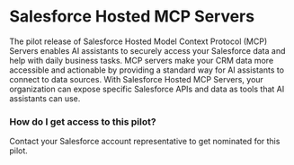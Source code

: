 # Salesforce Hosted MCP Servers
The pilot release of Salesforce Hosted Model Context Protocol (MCP) Servers enables AI assistants to securely access your Salesforce data and help with daily business tasks. MCP servers make your CRM data more accessible and actionable by providing a standard way for AI assistants to connect to data sources. With Salesforce Hosted MCP Servers, your organization can expose specific Salesforce APIs and data as tools that AI assistants can use.

### How do I get access to this pilot?
Contact your Salesforce account representative to get nominated for this pilot.

